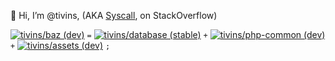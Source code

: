 👋 Hi, I’m @tivins, (AKA [Syscall](https://stackoverflow.com/users/9193372/syscall), on StackOverflow)

[![tivins/baz (dev)](https://img.shields.io/static/v1?label=tivins%2fbaz&message=dev&color=informational)](https://github.com/tivins/baz) `=`
[![tivins/database (stable)](https://img.shields.io/badge/tivins%2fdatabase-stable-green)](https://github.com/tivins/database) `+`
[![tivins/php-common (dev)](https://img.shields.io/static/v1?label=tivins%2fphp-common&message=dev&color=informational)](https://tivins.github.io/php-common) `+`
[![tivins/assets (dev)](https://img.shields.io/static/v1?label=tivins%2fassets&message=dev&color=informational)](https://tivins.github.io/assets) `;`

<!---
👉 [tivins.github.io](https://tivins.github.io/)

--->
